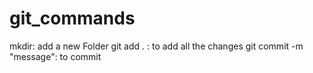 # git_commands
mkdir: add a new Folder
  git add . : to add all the changes
  git commit -m "message": to commit